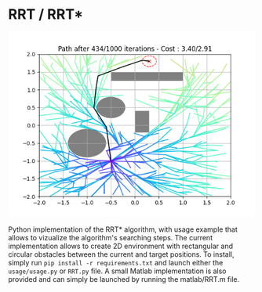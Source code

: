 # RRT / RRT*
![rrt_star_traj_example](fig/rrt_star_traj_example.png)

Python implementation of the RRT* algorithm, with usage example that allows to vizualize the algorithm's searching steps. The current implementation allows to create 2D environment with rectangular and circular obstacles between the current and target positions. 
To install, simply run `pip install -r requirements.txt` and launch either the `usage/usage.py` or `RRT.py` file. 
A small Matlab implementation is also provided and can simply be launched by running the matlab/RRT.m file.
